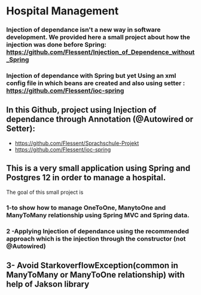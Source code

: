 # Hospital Management
### Injection of dependance isn't a new way in software development. We provided here a small project about how the injection was done before Spring: https://github.com/Flessent/Injection_of_Dependence_without_Spring
### Injection of dependance with Spring but yet Using an xml config file in which beans are created and also using setter : https://github.com/Flessent/ioc-spring

## In this Github, project using Injection of dependance through Annotation (@Autowired or Setter): 
 - https://github.com/Flessent/Sprachschule-Projekt
 - https://github.com/Flessent/ioc-spring

## This is a very small application using Spring and Postgres 12 in order to manage a hospital.
The goal of this small project is 
### 1-to show how to manage OneToOne, ManytoOne and ManyToMany relationship using Spring MVC and Spring data.
### 2 -Applying Injection of dependance using the recommended approach which is the injection through the constructor (not @Autowired)
## 3- Avoid StarkoverflowException(common in ManyToMany or ManyToOne relationship) with help of Jakson library 
